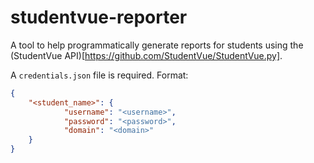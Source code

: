# studentvue-reporter
 
A tool to help programmatically generate reports for students using the (StudentVue API)[https://github.com/StudentVue/StudentVue.py].

A `credentials.json` file is required. Format:
```json
{
    "<student_name>": {
            "username": "<username>",
            "password": "<password>",
            "domain": "<domain>"
    }
}
```
